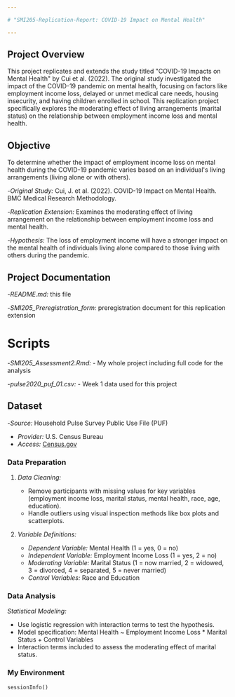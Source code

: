 ```yaml
---

# "SMI205-Replication-Report: COVID-19 Impact on Mental Health"

---
```


## Project Overview

This project replicates and extends the study titled "COVID-19 Impacts on Mental Health" by Cui et al. (2022). The original study investigated the impact of the COVID-19 pandemic on mental health, focusing on factors like employment income loss, delayed or unmet medical care needs, housing insecurity, and having children enrolled in school. This replication project specifically explores the moderating effect of living arrangements (marital status) on the relationship between employment income loss and mental health.

## Objective

To determine whether the impact of employment income loss on mental health during the COVID-19 pandemic varies based on an individual's living arrangements (living alone or with others). 

-*Original Study:* Cui, J. et al. (2022). COVID-19 Impact on Mental Health. BMC Medical Research Methodology.

-*Replication Extension:* Examines the moderating effect of living arrangement on the relationship between employment income loss and mental health.

-*Hypothesis:* The loss of employment income will have a stronger impact on the mental health of individuals living alone compared to those living with others during the pandemic.

## Project Documentation 

-*README.md:* this file

-*SMI205_Preregistration_form:* preregistration document for this replication extension

# Scripts
-*SMI205_Assessment2.Rmd:* - My whole project including full code for the analysis

-*pulse2020_puf_01.csv:* - Week 1 data used for this project 

## Dataset

-*Source:* Household Pulse Survey Public Use File (PUF)
- *Provider:* U.S. Census Bureau
- *Access:* [Census.gov](https://www.census.gov/programs-surveys/household-pulse-survey/datasets.html)

### Data Preparation

1. *Data Cleaning:*
   - Remove participants with missing values for key variables (employment income loss, marital status, mental health, race, age, education).
   - Handle outliers using visual inspection methods like box plots and scatterplots.
   
2. *Variable Definitions:*
   - *Dependent Variable:* Mental Health (1 = yes, 0 = no)
   - *Independent Variable:* Employment Income Loss (1 = yes, 2 = no)
   - *Moderating Variable:* Marital Status (1 = now married, 2 = widowed, 3 = divorced, 4 = separated, 5 = never married)
   - *Control Variables:* Race and Education
   
### Data Analysis

*Statistical Modeling:*
   - Use logistic regression with interaction terms to test the hypothesis.
   - Model specification: Mental Health ~ Employment Income Loss * Marital Status + Control Variables
   - Interaction terms included to assess the moderating effect of marital status.

### My Environment

```{r}
sessionInfo()
```

